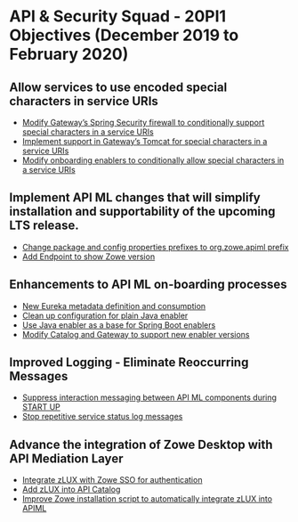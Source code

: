# API & Security Squad - 20PI1 Objectives (December 2019 to February 2020)

## Allow services to use encoded special characters in service URIs
* [Modify Gateway’s Spring Security firewall to conditionally support special characters in a service URIs](https://github.com/zowe/api-layer/issues/434)
* [Implement support in Gateway’s Tomcat for special characters in a service URIs](https://github.com/zowe/api-layer/issues/435)
* [Modify onboarding enablers to conditionally allow special characters in a service URIs](https://github.com/zowe/api-layer/issues/436)

## Implement API ML changes that will simplify installation and supportability of the upcoming LTS release.
* [Change package and config properties prefixes to org.zowe.apiml prefix](https://github.com/zowe/api-layer/issues/52)
* [Add Endpoint to show Zowe version](https://github.com/zowe/api-layer/issues/345)

<!---
* [z/OSMF JWT token utilization](https://github.com/zowe/api-layer/issues/433)
* [Import z/OSMF public certificate without need to access to z/OSMF keyring](https://github.com/zowe/api-layer/issues/224)
* [Enable "Try it out" and "Authorize" buttons in API Catalog](https://github.com/zowe/api-layer/issues/258)
* [Refresh static APIs functionality API Catalog UI](https://github.com/zowe/api-layer/issues/57)
* [Add CORS Headers Support for Login Endpoint](https://github.com/zowe/api-layer/issues/384)
-->

## Enhancements to API ML on-boarding processes
* [New Eureka metadata definition and consumption](https://github.com/zowe/api-layer/issues/380)
* [Clean up configuration for plain Java enabler](https://github.com/zowe/api-layer/issues/381)
* [Use Java enabler as a base for Spring Boot enablers](https://github.com/zowe/api-layer/issues/382)
* [Modify Catalog and Gateway to support new enabler versions](https://github.com/zowe/api-layer/issues/383)

## Improved Logging - Eliminate Reoccurring Messages
* [Suppress interaction messaging between API ML components during START UP](https://github.com/zowe/api-layer/issues/371)
* [Stop repetitive service status log messages](https://github.com/zowe/api-layer/issues/372)

## Advance the integration of Zowe Desktop with API Mediation Layer
* [Integrate zLUX with Zowe SSO for authentication](https://github.com/zowe/api-layer/issues/55)
* [Add zLUX into API Catalog](https://github.com/zowe/api-layer/issues/21)
* [Improve Zowe installation script to automatically integrate zLUX into APIML](https://github.com/zowe/api-layer/issues/19)
